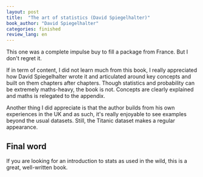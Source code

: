```yaml
---
layout: post
title:  "The art of statistics (David Spiegelhalter)"
book_author: "David Spiegelhalter"
categories: finished
review_lang: en
---
```


This one was a complete impulse buy to fill a package from France. But I don't regret it.

If in term of content, I did not learn much from this book, I really appreciated how David Spiegelhalter wrote it and articulated around key concepts and built on them chapters after chapters. Though statistics and probability can be extremely maths-heavy, the book is not. Concepts are clearly explained and maths is relegated to the appendix.

Another thing I did appreciate is that the author builds from his own experiences in the UK and as such, it's really enjoyable to see examples beyond the usual datasets. Still, the Titanic dataset makes a regular appearance.

## Final word

If you are looking for an introduction to stats as used in the wild, this is a great, well-written book.
